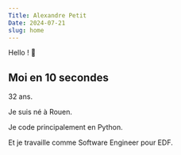 ```yaml
---
Title: Alexandre Petit
Date: 2024-07-21
slug: home
---
```


Hello ! 👋

## Moi en 10 secondes

32 ans.

Je suis né à Rouen. 

Je code principalement en Python.

Et je travaille comme Software Engineer pour EDF.





